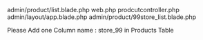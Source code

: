 admin/product/list.blade.php
web.php
prodcutcontroller.php
admin/layout/app.blade.php
admin/product/99store_list.blade.php


Please Add one Column name : store_99 in Products Table 
